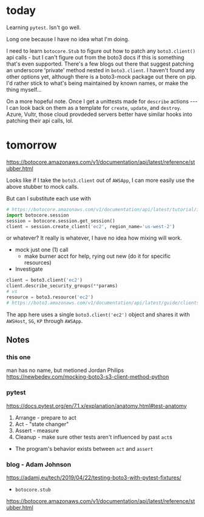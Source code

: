 # today

Learning `pytest`. Isn't go well.

Long one because I have no idea what I'm doing.

I need to learn `botocore.Stub` to figure out how to patch any `boto3.client()`
api calls - but I can't figure out from the boto3 docs if this is something
that's even supported. There's a few blogs out there that suggest patching an
underscore 'private' method nested in `boto3.client`. I haven't found any other
options yet, although there is a boto3-mock package out there on pip. I'd
rather stick to what's being maintained by known names, or make the thing
myself... 

On a more hopeful note. Once I get a unittests made for `describe` actions ---
I can look back on them as a template for `create`, `update`, and `destroy`.
Azure, Vultr, those cloud provdeded servers better have similar hooks into
patching their api calls, lol.

# tomorrow

<https://botocore.amazonaws.com/v1/documentation/api/latest/reference/stubber.html>

Looks like if I take the `boto3.client` out of `AWSApp`, I can more easily use
the above stubber to mock calls.

But can I substitute each use with 

```python
# https://botocore.amazonaws.com/v1/documentation/api/latest/tutorial/index.html
import botocore.session
session = botocore.session.get_session()
client = session.create_client('ec2', region_name='us-west-2')
```

or whatever? It really is whatever, I have no idea how mixing will work.

* mock just one (1) call
  * make burner acct for help, rying out new (do it for specific resources)
* Investigate 
```python
client = boto3.client('ec2')
client.describe_security_groups(**params) 
# vs
resource = boto3.resource('ec2')
# https://boto3.amazonaws.com/v1/documentation/api/latest/guide/clients.html
```
The app here uses a single `boto3.client('ec2')` object and shares it with
`AWSHost`, `SG`, `KP` through `AWSApp`.


## Notes
### this one
man has no name, but metioned Jordan Philips
<https://newbedev.com/mocking-boto3-s3-client-method-python>

### pytest
<https://docs.pytest.org/en/7.1.x/explanation/anatomy.html#test-anatomy>

1. Arrange - prepare to act
2. Act - "state changer"
3. Assert - measure
4. Cleanup - make sure other tests aren't influenced by past `act`s

* The program's behavior exists between `act` and `assert` 

### blog - Adam Johnson
<https://adamj.eu/tech/2019/04/22/testing-boto3-with-pytest-fixtures/>
* `botocore.stub`

<https://botocore.amazonaws.com/v1/documentation/api/latest/reference/stubber.html>

